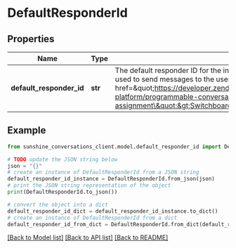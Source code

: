 # DefaultResponderId


## Properties

Name | Type | Description | Notes
------------ | ------------- | ------------- | -------------
**default_responder_id** | **str** | The default responder ID for the integration. This is the ID of the responder that will be used to send messages to the user. For more information, refer to the &lt;a href&#x3D;\&quot;https://developer.zendesk.com/documentation/conversations/messaging-platform/programmable-conversations/switchboard/#default-integration-assignment\&quot;&gt;Switchboard guide&lt;/a&gt;.  | [optional] 

## Example

```python
from sunshine_conversations_client.model.default_responder_id import DefaultResponderId

# TODO update the JSON string below
json = "{}"
# create an instance of DefaultResponderId from a JSON string
default_responder_id_instance = DefaultResponderId.from_json(json)
# print the JSON string representation of the object
print(DefaultResponderId.to_json())

# convert the object into a dict
default_responder_id_dict = default_responder_id_instance.to_dict()
# create an instance of DefaultResponderId from a dict
default_responder_id_from_dict = DefaultResponderId.from_dict(default_responder_id_dict)
```
[[Back to Model list]](../README.md#documentation-for-models) [[Back to API list]](../README.md#documentation-for-api-endpoints) [[Back to README]](../README.md)


